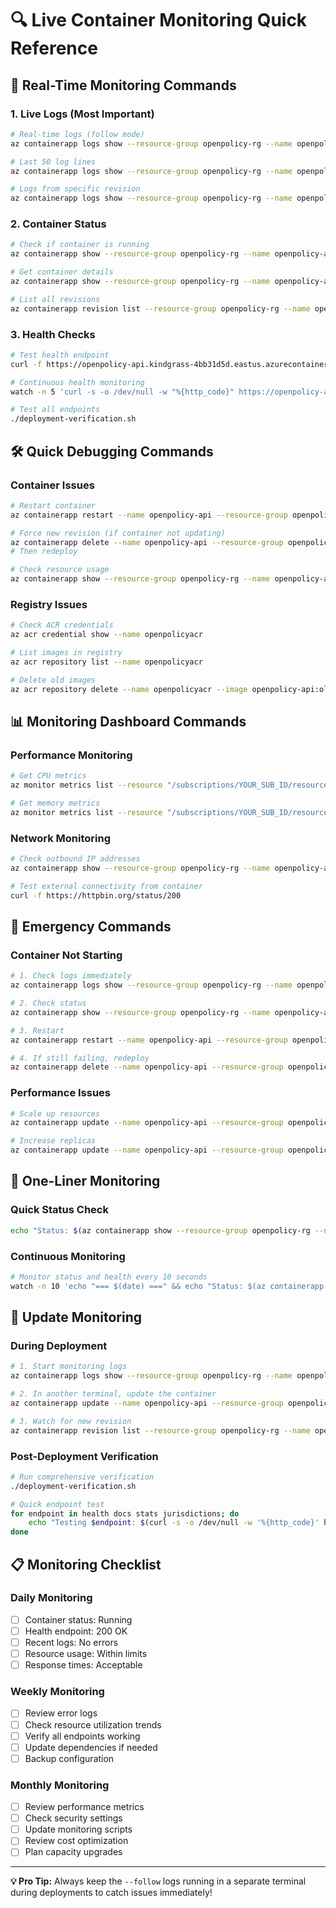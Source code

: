 # 🔍 Live Container Monitoring Quick Reference

## 🚀 Real-Time Monitoring Commands

### 1. Live Logs (Most Important)
```bash
# Real-time logs (follow mode)
az containerapp logs show --resource-group openpolicy-rg --name openpolicy-api --follow

# Last 50 log lines
az containerapp logs show --resource-group openpolicy-rg --name openpolicy-api --tail 50

# Logs from specific revision
az containerapp logs show --resource-group openpolicy-rg --name openpolicy-api --revision openpolicy-api--REVISION_NAME
```

### 2. Container Status
```bash
# Check if container is running
az containerapp show --resource-group openpolicy-rg --name openpolicy-api --query "properties.runningStatus"

# Get container details
az containerapp show --resource-group openpolicy-rg --name openpolicy-api

# List all revisions
az containerapp revision list --resource-group openpolicy-rg --name openpolicy-api
```

### 3. Health Checks
```bash
# Test health endpoint
curl -f https://openpolicy-api.kindgrass-4bb31d5d.eastus.azurecontainerapps.io/health

# Continuous health monitoring
watch -n 5 'curl -s -o /dev/null -w "%{http_code}" https://openpolicy-api.kindgrass-4bb31d5d.eastus.azurecontainerapps.io/health'

# Test all endpoints
./deployment-verification.sh
```

## 🛠️ Quick Debugging Commands

### Container Issues
```bash
# Restart container
az containerapp restart --name openpolicy-api --resource-group openpolicy-rg

# Force new revision (if container not updating)
az containerapp delete --name openpolicy-api --resource-group openpolicy-rg --yes
# Then redeploy

# Check resource usage
az containerapp show --resource-group openpolicy-rg --name openpolicy-api --query "properties.template.containers[0].resources"
```

### Registry Issues
```bash
# Check ACR credentials
az acr credential show --name openpolicyacr

# List images in registry
az acr repository list --name openpolicyacr

# Delete old images
az acr repository delete --name openpolicyacr --image openpolicy-api:old-tag
```

## 📊 Monitoring Dashboard Commands

### Performance Monitoring
```bash
# Get CPU metrics
az monitor metrics list --resource "/subscriptions/YOUR_SUB_ID/resourceGroups/openpolicy-rg/providers/Microsoft.App/containerApps/openpolicy-api" --metric "cpu" --interval PT1M

# Get memory metrics
az monitor metrics list --resource "/subscriptions/YOUR_SUB_ID/resourceGroups/openpolicy-rg/providers/Microsoft.App/containerApps/openpolicy-api" --metric "memory" --interval PT1M
```

### Network Monitoring
```bash
# Check outbound IP addresses
az containerapp show --resource-group openpolicy-rg --name openpolicy-api --query "properties.outboundIpAddresses"

# Test external connectivity from container
curl -f https://httpbin.org/status/200
```

## 🚨 Emergency Commands

### Container Not Starting
```bash
# 1. Check logs immediately
az containerapp logs show --resource-group openpolicy-rg --name openpolicy-api --tail 50

# 2. Check status
az containerapp show --resource-group openpolicy-rg --name openpolicy-api --query "properties.runningStatus"

# 3. Restart
az containerapp restart --name openpolicy-api --resource-group openpolicy-rg

# 4. If still failing, redeploy
az containerapp delete --name openpolicy-api --resource-group openpolicy-rg --yes
```

### Performance Issues
```bash
# Scale up resources
az containerapp update --name openpolicy-api --resource-group openpolicy-rg --cpu 2 --memory 4Gi

# Increase replicas
az containerapp update --name openpolicy-api --resource-group openpolicy-rg --min-replicas 2 --max-replicas 5
```

## 📱 One-Liner Monitoring

### Quick Status Check
```bash
echo "Status: $(az containerapp show --resource-group openpolicy-rg --name openpolicy-api --query 'properties.runningStatus' -o tsv) | Health: $(curl -s -o /dev/null -w '%{http_code}' https://openpolicy-api.kindgrass-4bb31d5d.eastus.azurecontainerapps.io/health)"
```

### Continuous Monitoring
```bash
# Monitor status and health every 10 seconds
watch -n 10 'echo "=== $(date) ===" && echo "Status: $(az containerapp show --resource-group openpolicy-rg --name openpolicy-api --query "properties.runningStatus" -o tsv)" && echo "Health: $(curl -s -o /dev/null -w "%{http_code}" https://openpolicy-api.kindgrass-4bb31d5d.eastus.azurecontainerapps.io/health)"'
```

## 🔄 Update Monitoring

### During Deployment
```bash
# 1. Start monitoring logs
az containerapp logs show --resource-group openpolicy-rg --name openpolicy-api --follow

# 2. In another terminal, update the container
az containerapp update --name openpolicy-api --resource-group openpolicy-rg --image openpolicyacr.azurecr.io/openpolicy-api:latest

# 3. Watch for new revision
az containerapp revision list --resource-group openpolicy-rg --name openpolicy-api --query "[0].name" -o tsv
```

### Post-Deployment Verification
```bash
# Run comprehensive verification
./deployment-verification.sh

# Quick endpoint test
for endpoint in health docs stats jurisdictions; do
    echo "Testing $endpoint: $(curl -s -o /dev/null -w '%{http_code}' https://openpolicy-api.kindgrass-4bb31d5d.eastus.azurecontainerapps.io/$endpoint)"
done
```

## 📋 Monitoring Checklist

### Daily Monitoring
- [ ] Container status: Running
- [ ] Health endpoint: 200 OK
- [ ] Recent logs: No errors
- [ ] Resource usage: Within limits
- [ ] Response times: Acceptable

### Weekly Monitoring
- [ ] Review error logs
- [ ] Check resource utilization trends
- [ ] Verify all endpoints working
- [ ] Update dependencies if needed
- [ ] Backup configuration

### Monthly Monitoring
- [ ] Review performance metrics
- [ ] Check security settings
- [ ] Update monitoring scripts
- [ ] Review cost optimization
- [ ] Plan capacity upgrades

---

**💡 Pro Tip:** Always keep the `--follow` logs running in a separate terminal during deployments to catch issues immediately! 